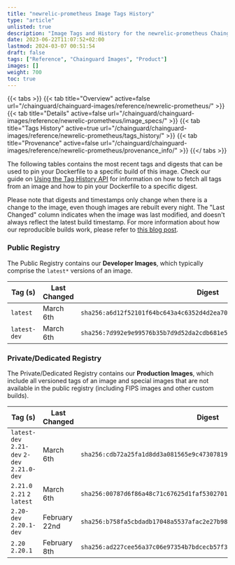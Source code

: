 ```yaml
---
title: "newrelic-prometheus Image Tags History"
type: "article"
unlisted: true
description: "Image Tags and History for the newrelic-prometheus Chainguard Image"
date: 2023-06-22T11:07:52+02:00
lastmod: 2024-03-07 00:51:54
draft: false
tags: ["Reference", "Chainguard Images", "Product"]
images: []
weight: 700
toc: true
---
```


{{< tabs >}}
{{< tab title="Overview" active=false url="/chainguard/chainguard-images/reference/newrelic-prometheus/" >}}
{{< tab title="Details" active=false url="/chainguard/chainguard-images/reference/newrelic-prometheus/image_specs/" >}}
{{< tab title="Tags History" active=true url="/chainguard/chainguard-images/reference/newrelic-prometheus/tags_history/" >}}
{{< tab title="Provenance" active=false url="/chainguard/chainguard-images/reference/newrelic-prometheus/provenance_info/" >}}
{{</ tabs >}}

The following tables contains the most recent tags and digests that can be used to pin your Dockerfile to a specific build of this image. Check our guide on [Using the Tag History API](/chainguard/chainguard-images/using-the-tag-history-api/) for information on how to fetch all tags from an image and how to pin your Dockerfile to a specific digest.

Please note that digests and timestamps only change when there is a change to the image, even though images are rebuilt every night. The "Last Changed" column indicates when the image was last modified, and doesn't always reflect the latest build timestamp. For more information about how our reproducible builds work, please refer to [this blog post](https://www.chainguard.dev/unchained/reproducing-chainguards-reproducible-image-builds).

### Public Registry
The Public Registry contains our **Developer Images**, which typically comprise the `latest*` versions of an image.

| Tag (s)       | Last Changed | Digest                                                                    |
|---------------|--------------|---------------------------------------------------------------------------|
|  `latest`     | March 6th    | `sha256:a6d12f52101f64bc643a4c6352d4d2ea70cb846de66102298cf762057d3a6556` |
|  `latest-dev` | March 6th    | `sha256:7d992e9e99576b35b7d9d52da2cdb681e56a00f3bdc865ddd7394c8b71009ce6` |


### Private/Dedicated Registry
The Private/Dedicated Registry contains our **Production Images**, which include all versioned tags of an image and special images that are not available in the public registry (including FIPS images and other custom builds).

| Tag (s)                                       | Last Changed  | Digest                                                                    |
|-----------------------------------------------|---------------|---------------------------------------------------------------------------|
|  `latest-dev` `2.21-dev` `2-dev` `2.21.0-dev` | March 6th     | `sha256:cdb72a25fa1d8dd3a081565e9c47307819f661aa2ec7525ab833775f58ec44c3` |
|  `2.21.0` `2.21` `2` `latest`                 | March 6th     | `sha256:00787d6f86a48c71c67625d1faf5302701d5fd00a2312a55ad0c7faa71420374` |
|  `2.20-dev` `2.20.1-dev`                      | February 22nd | `sha256:b758fa5cbdadb17048a5537afac2e27b988fb856773793b971b6a08f472b6ab5` |
|  `2.20` `2.20.1`                              | February 8th  | `sha256:ad227cee56a37c06e97354b7bdcecb57f34c9ac79a0f0d3d9641f6daa91de988` |

